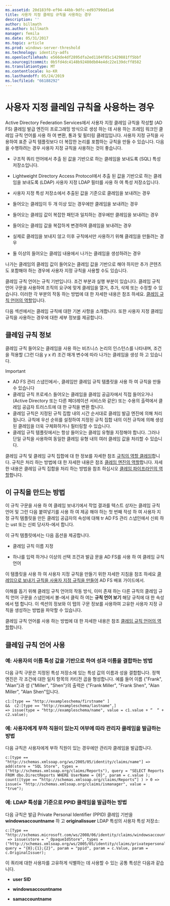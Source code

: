 ```yaml
---
ms.assetid: 20d183f0-ef94-44bb-9dfc-ed93799dd1a6
title: 사용자 지정 클레임 규칙을 사용하는 경우
description: ''
author: billmath
ms.author: billmath
manager: femila
ms.date: 05/31/2017
ms.topic: article
ms.prod: windows-server-threshold
ms.technology: identity-adfs
ms.openlocfilehash: e566de4df2895dfa2ed1104f85c1429881ff5bbf
ms.sourcegitcommit: 0b5fd4dc4148b92480db04e4dc22e139dcff8582
ms.translationtype: MT
ms.contentlocale: ko-KR
ms.lasthandoff: 05/24/2019
ms.locfileid: "66188292"
---
```

# <a name="when-to-use-a-custom-claim-rule"></a>사용자 지정 클레임 규칙을 사용하는 경우
Active Directory Federation Services에서 사용자 지정 클레임 규칙을 작성할 \(AD FS\) 클레임 발급 엔진이 프로그래밍 방식으로 생성 하는 데 사용 하는 프레임 워크인 클레임 규칙 언어를 사용 하 여 변환, 통과 및 필터링 클레임입니다. 사용자 지정 규칙을 사용하여 표준 규칙 템플릿보다 더 복잡한 논리를 포함하는 규칙을 만들 수 있습니다. 다음을 수행하려는 경우 사용자 지정 규칙을 사용하는 것이 좋습니다.  
  
-   구조적 쿼리 언어에서 추출 된 값을 기반으로 하는 클레임을 보내도록 \(SQL\) 특성 저장소입니다.  
  
-   Lightweight Directory Access Protocol에서 추출 된 값을 기반으로 하는 클레임을 보내도록 \(LDAP\) 사용자 지정 LDAP 필터를 사용 하 여 특성 저장소입니다.  
  
-   사용자 지정 특성 저장소에서 추출된 값을 기준으로 클레임을 보내려는 경우  
  
-   들어오는 클레임이 두 개 이상 있는 경우에만 클레임을 보내려는 경우  
  
-   들어오는 클레임 값이 복잡한 패턴과 일치하는 경우에만 클레임을 보내려는 경우  
  
-   들어오는 클레임 값을 복잡하게 변경하여 클레임을 보내려는 경우  
  
-   실제로 클레임을 보내지 않고 이후 규칙에서만 사용하기 위해 클레임을 만들려는 경우  
  
-   둘 이상의 들어오는 클레임 내용에서 나가는 클레임을 생성하려는 경우  
  
나가는 클레임의 클레임 값이 들어오는 클레임 값을 기반으로 해야 하지만 추가 콘텐츠도 포함해야 하는 경우에 사용자 지정 규칙을 사용할 수도 있습니다.  
  
클레임 규칙 언어는 규칙 기반입니다. 조건 부분과 실행 부분이 있습니다. 클레임 규칙 언어 구문을 사용하여 조직의 요구에 맞게 클레임을 열거, 추가, 삭제 또는 수정할 수 있습니다. 이러한 각 부분의 작동 하는 방법에 대 한 자세한 내용은 참조 하세요. [클레임 규칙 언어의 역할](The-Role-of-the-Claim-Rule-Language.md)입니다.  
  
다음 섹션에서는 클레임 규칙에 대한 기본 사항을 소개합니다. 또한 사용자 지정 클레임 규칙을 사용하는 경우에 대한 세부 정보를 제공합니다.  
  
## <a name="about-claim-rules"></a>클레임 규칙 정보  
클레임 규칙 들어오는 클레임을 사용 하는 비즈니스 논리의 인스턴스를 나타내며, 조건을 적용할 \(그런 다음 y x if\) 조건 매개 변수에 따라 나가는 클레임을 생성 하 고 있습니다.  
  
> [!IMPORTANT]  
> -   AD FS 관리 스냅인에서\-, 클레임만 클레임 규칙 템플릿을 사용 하 여 규칙을 만들 수 있습니다  
> -   클레임 규칙 프로세스 들어오는 클레임을 클레임 공급자에서 직접 들어오거나 \(Active Directory 또는 다른 페더레이션 서비스와 같은\) 또는 수용의 출력에서 클레임 공급자 트러스트에 대 한 규칙을 변환 합니다.  
> -   클레임 규칙은 지정된 규칙 집합 내의 시간 순서대로 클레임 발급 엔진에 의해 처리됩니다. 규칙에 우선 순위를 설정하여 지정된 규칙 집합 내의 이전 규칙에 의해 생성된 클레임을 더욱 구체화하거나 필터링할 수 있습니다.  
> -   클레임 규칙 템플릿에서는 항상 들어오는 클레임 유형을 지정해야 합니다. 그러나 단일 규칙을 사용하여 동일한 클레임 유형 내의 여러 클레임 값을 처리할 수 있습니다.  
  
클레임 규칙 및 클레임 규칙 집합에 대 한 정보를 자세한 참조 [규칙의 역할 클레임](The-Role-of-Claim-Rules.md)합니다. 규칙은 처리 하는 방법에 대 한 자세한 내용은 참조 [클레임 엔진의 역할](The-Role-of-the-Claims-Engine.md)합니다. 자세한 내용은 클레임 규칙 집합을 처리 하는 방법을 참조 하십시오 [클레임 파이프라인의 역할](The-Role-of-the-Claims-Pipeline.md)합니다.  
  
## <a name="how-to-create-this-rule"></a>이 규칙을 만드는 방법  
이 규칙 구문을 사용 하 여 클레임 보내기에서 작업 결과를 텍스트 상자는 클레임 규칙 언어 및 그런 다음 붙여넣기를 사용 하 여 제공 해야 하는 첫 번째 작성 하 여 사용자 지정 규칙 템플릿을 만든 클레임 공급자의 속성에 대해 tr AD FS 관리 스냅인에서 신뢰 하는 ust 또는 신뢰 당사자\-에서 합니다.  
  
이 규칙 템플릿에서는 다음 옵션을 제공합니다.  
  
-   클레임 규칙 이름 지정  
  
-   하나를 입력 하거나 이상의 선택 조건과 발급 문을 AD FS를 사용 하 여 클레임 규칙 언어  
  
이 템플릿을 사용 하 여 사용자 지정 규칙을 만들기 위한 자세한 지침을 참조 하세요 [클레임으로 보내기 규칙을 사용자 지정 규칙을 만들어](https://technet.microsoft.com/library/dd807049.aspx) AD FS 배포 가이드에서.  
  
이해를 돕기 위해 클레임 규칙 언어의 작동 방식, 이미 존재 하는 다른 규칙의 클레임 규칙 언어 구문을 스냅인에서 볼\-에서 클릭 하 여는 **규칙 언어 보기** 해당 규칙에 대 한 속성에서 탭 합니다. 이 섹션의 정보와 이 탭의 구문 정보를 사용하여 고유한 사용자 지정 규칙을 생성하는 방법을 파악할 수 있습니다.  
  
클레임 규칙 언어를 사용 하는 방법에 대 한 자세한 내용은 참조 [클레임 규칙 언어의 역할](The-Role-of-the-Claim-Rule-Language.md)합니다.  
  
## <a name="using-the-claim-rule-language"></a>클레임 규칙 언어 사용  
  
### <a name="example-how-to-combine-first-and-last-names-based-on-a-users-name-attribute-values"></a>예: 사용자의 이름 특성 값을 기반으로 하여 성과 이름을 결합하는 방법  
다음 규칙 구문은 지정된 특성 저장소에 있는 특성 값의 이름과 성을 결합합니다. 정책 엔진은 각 조건에 대한 일치 항목의 카티전 곱을 형성합니다. 예를 들어 이름 {"Frank", "Alan"}과 성 {"Miller", "Shen"}의 출력은 {"Frank Miller", "Frank Shen", "Alan Miller", "Alan Shen"입니다.  
  
```  
c1:[type == "http://exampleschema/firstname" ]  
&&  c2:[type == "http://exampleschema/lastname",]   
=> issue(type = "http://exampleschema/name", value = c1.value + “  “ + c2.value);  
```  
  
### <a name="example-how-to-issue-a-manager-claim-based-on-whether-users-have-direct-reports"></a>예: 사용자에게 부하 직원이 있는지 여부에 따라 관리자 클레임을 발급하는 방법  
다음 규칙은 사용자에게 부하 직원이 있는 경우에만 관리자 클레임을 발급합니다.  
  
```  
c:[type == "http://schemas.xmlsoap.org/ws/2005/05/identity/claims/name"] => add(store = "SQL Store", types = ("http://schemas.xmlsoap.org/claims/Reports"), query = "SELECT Reports FROM dbo.DirectReports WHERE UserName = {0}", param = c.value );  
count([type == “http://schemas.xmlsoap.org/claims/Reports“] ) > 0 => issue(= "http://schemas.xmlsoap.org/claims/ismanager", value = "true");  
```  
  
### <a name="example-how-to-issue-a-ppid-claim-based-on-an-ldap-attribute"></a>예: LDAP 특성을 기준으로 PPID 클레임을 발급하는 방법  
다음 규칙은 발급 Private Personal Identifier \(PPID\) 클레임 기반을 **windowsaccountname** 하 고 **originalissuer** LDAP 특성의 사용자 특성 저장소:  
  
```  
c:[Type == "http://schemas.microsoft.com/ws/2008/06/identity/claims/windowsaccountname"]  
 => issue(store = "_OpaqueIdStore", types = ("http://schemas.xmlsoap.org/ws/2005/05/identity/claims/privatepersonalidentifier"), query = "{0};{1};{2}", param = "ppid", param = c.Value, param = c.OriginalIssuer);  
```  
  
이 쿼리에 대한 사용자를 고유하게 식별하는 데 사용할 수 있는 공통 특성은 다음과 같습니다.  
  
-   **user SID**  
  
-   **windowsaccountname**  
  
-   **samaccountname**  
  

